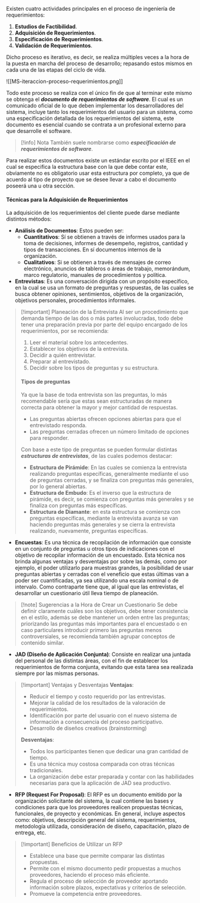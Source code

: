 Existen cuatro actividades principales en el proceso de ingeniería de requerimientos:

1. **Estudios de Factibilidad**.
2. **Adquisición de Requerimientos**.
3. **Especificación de Requerimientos**.
4. **Validación de Requerimientos**.

Dicho proceso es iterativo, es decir, se realiza múltiples veces a la hora de la puesta en marcha del proceso de desarrollo; repasando estos mismos en cada una de las etapas del ciclo de vida.

<span class="centerImg"> ![[MS-iteraccion-proceso-requerimientos.png]] </span>

Todo este proceso se realiza con el único fin de que al terminar este mismo se obtenga el ***documento de requerimientos de software***. El cual es un comunicado oficial de lo que deben implementar los desarrolladores del sistema, incluye tanto los requerimientos del usuario para un sistema, como una especificación detallada de los requerimientos del sistema, este documento es esencial cuando se contrata a un profesional externo para que desarrolle el software. 

>[!info] Nota
>También suele nombrarse como ***especificación de requerimientos de software***.

Para realizar estos documentos existe un estándar escrito por el IEEE en el cual se especifica la estructura base con la que debe contar este, obviamente no es obligatorio usar esta estructura por completo, ya que de acuerdo al tipo de proyecto que se desee llevar a cabo el documento poseerá una u otra sección.

#### Técnicas para la Adquisición de Requerimientos

La adquisición de los requerimientos del cliente puede darse mediante distintos métodos:

- **Análisis de Documentos**: Estos pueden ser:
	- **Cuantitativos**: Sí se obtienen a través de informes usados para la toma de decisiones, informes de desempeño, registros, cantidad y tipos de transacciones. En sí documentos internos de la organización.
	- **Cualitativos**: Si se obtienen a través de mensajes de correo electrónico, anuncios de tableros o áreas de trabajo, memorándum, marco regulatorio, manuales de procedimientos y política.
- **Entrevistas**: Es una conversación dirigida con un propósito específico, en la cual se usa un formato de preguntas y respuestas, de las cuales se busca obtener opiniones, sentimientos, objetivos de la organización, objetivos personales, procedimientos informales.

>[!important] Planeación de la Entrevista
>Al ser un procedimiento que demanda tiempo de las dos o más partes involucradas, todo debe tener una preparación previa por parte del equipo encargado de los requerimientos, por se recomienda:
>1.  Leer el material sobre los antecedentes.
>2. Establecer los objetivos de la entrevista.
>3. Decidir a quién entrevistar.
>4. Preparar al entrevistado.
>5. Decidir sobre los tipos de preguntas y su estructura.
>
> #### Tipos de preguntas
> Ya que la base de toda entrevista son las preguntas, lo más recomendable sería que estas sean estructuradas de manera correcta para obtener la mayor y mejor cantidad de respuestas.
> 
> - Las preguntas abiertas ofrecen opciones abiertas para que el entrevistado responda.
> - Las preguntas cerradas ofrecen un número limitado de opciones para responder.
>
>Con base a este tipo de preguntas se pueden formular distintas ***estructuras de entrevistas***, de las cuales podemos destacar:
>- **Estructura de Pirámide**: En las cuales se comienza la entrevista realizando preguntas específicas, generalmente mediante el uso de preguntas cerradas, y se finaliza con preguntas más generales, por lo general abiertas.
>- **Estructura de Embudo**: Es el inverso que la estructura de pirámide, es decir, se comienza con preguntas más generales y se finaliza con preguntas más específicas.
>- **Estructura de Diamante**: en esta estructura se comienza con preguntas específicas, mediante la entrevista avanza se van haciendo preguntas más generales y se cierra la entrevista realizando, nuevamente, preguntas específicas.

- **Encuestas**: Es una técnica de recopilación de información que consiste en un conjunto de preguntas u otros tipos de indicaciones con el objetivo de recopilar información de un encuestado. Esta técnica nos brinda algunas ventajas y desventajas por sobre las demás, como por ejemplo, el poder utilizarlo para muestras grandes, la posibilidad de usar preguntas abiertas y cerradas con el veneficio que estas últimas van a poder ser cuantificadas, ya sea utilizando una escala nominal o de intervalo. Como contraparte tiene que, al igual que las entrevistas, el desarrollar un cuestionario útil lleva tiempo de planeación.

>[!note] Sugerencias a la Hora de Crear un Cuestionario
>Se debe definir claramente cuáles son los objetivos, debe tener consistencia en el estilo, además se debe mantener un orden entre las preguntas; priorizando las preguntas más importantes para el encuestado o en caso particulares introducir primero las preguntas menos controversiales, se recomienda también agrupar conceptos de contenido similar.

- **JAD (Diseño de Aplicación Conjunta)**: Consiste en realizar una juntada del personal de las distintas áreas, con el fin de establecer los requerimientos de forma conjunta, evitando que esta tarea sea realizada siempre por las mismas personas.

>[!important] Ventajas y Desventajas
>**Ventajas**:
>- Reducir el tiempo y costo requerido por las entrevistas.
>- Mejorar la calidad de los resultados de la valoración de requerimientos.
>- Identificación por parte del usuario con el nuevo sistema de información a consecuencia del proceso participativo.
>- Desarrollo de diseños creativos (brainstorming)
>
>**Desventajas**:
>- Todos los participantes tienen que dedicar una gran cantidad de tiempo.
>- Es una técnica muy costosa comparada con otras técnicas tradicionales.
>- La organización debe estar preparada y contar con las habilidades necesarias para que la aplicación de JAD sea productivo.

- **RFP (Request For Proposal)**: El RFP es un documento emitido por la organización solicitante del sistema, la cual contiene las bases y condiciones para que los proveedores realicen propuestas técnicas, funcionales, de proyecto y económicas. En general, incluye aspectos como: objetivos, descripción general del sistema, requerimientos, metodología utilizada, consideración de diseño, capacitación, plazo de entrega, etc.

>[!important] Beneficios de Utilizar un RFP
>- Establece una base que permite comparar las distintas propuestas.
>- Permite con el mismo documento pedir propuestas a muchos proveedores, haciendo el proceso más eficiente.
>- Regula el proceso de selección de proveedor aportando información sobre plazos, expectativas y criterios de selección.
>- Promueve la competencia entre proveedores.